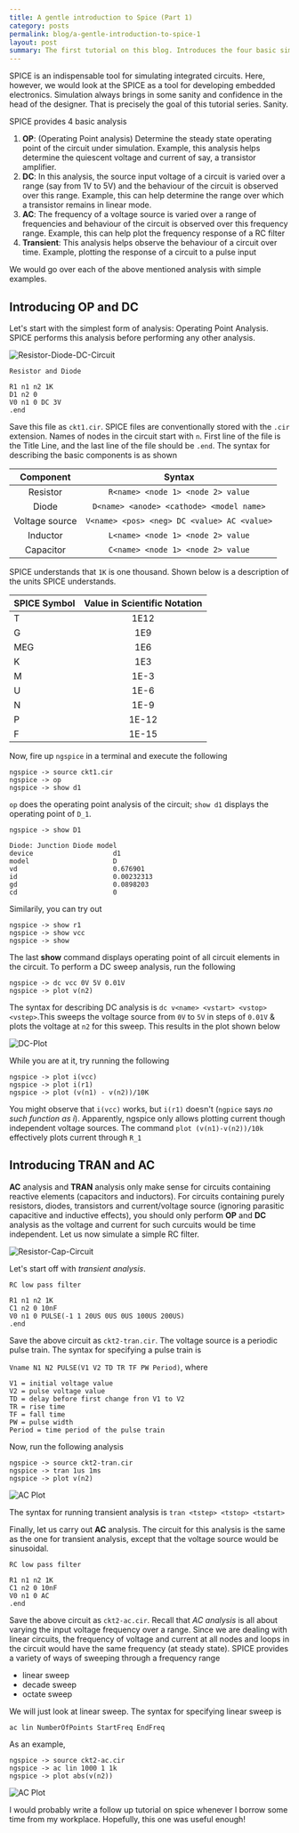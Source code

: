 ```yaml
---
title: A gentle introduction to Spice (Part 1)
category: posts
permalink: blog/a-gentle-introduction-to-spice-1
layout: post
summary: The first tutorial on this blog. Introduces the four basic simulation types in Spice
---
```


SPICE is an indispensable tool for simulating integrated circuits. Here, however, we would look at the SPICE as a tool for developing embedded electronics. Simulation always brings in some sanity and confidence in the head of the designer. That is precisely the goal of this tutorial series. Sanity.

SPICE provides 4 basic analysis

1. **OP**: (Operating Point analysis) Determine the steady state operating point of the circuit under simulation. Example, this analysis helps determine the quiescent voltage and current of say, a transistor amplifier.
2. **DC**: In this analysis, the source input voltage of a circuit is varied over a range (say from 1V to 5V) and the behaviour of the circuit is observed over this range. Example, this can help determine the range over which a transistor remains in linear mode.
3. **AC**: The frequency of a voltage source is varied over a range of frequencies and behaviour of the circuit is observed over this frequency range. Example, this can help plot the frequency response of a RC filter
4. **Transient**: This analysis helps observe the behaviour of a circuit over time. Example, plotting the response of a circuit to a pulse input

We would go over each of the above mentioned analysis with simple examples.

## Introducing OP and DC

Let's start with the simplest form of analysis: Operating Point Analysis. SPICE performs this analysis before performing any other analysis.

![Resistor-Diode-DC-Circuit](/img/spice_res_diode_circuit.png)


```
Resistor and Diode 

R1 n1 n2 1K
D1 n2 0
V0 n1 0 DC 3V
.end
```

Save this file as `ckt1.cir`. SPICE files are conventionally stored with the `.cir` extension. Names of nodes in the circuit start with `n`.
First line of the file is the Title Line, and the  last line of the file should be `.end`. The syntax for describing the basic components is as shown

| Component        | Syntax                                      |
| :--------------: | :-----------------------------------------: |
| Resistor         | `R<name> <node 1> <node 2> value`           |
| Diode            | `D<name> <anode> <cathode> <model name>`    |
| Voltage source   | `V<name> <pos> <neg> DC <value> AC <value>` |
| Inductor         | `L<name> <node 1> <node 2> value`           |
| Capacitor        | `C<name> <node 1> <node 2> value`           |


SPICE understands that `1K` is one thousand. Shown below is a description of the units SPICE understands.


| SPICE Symbol   | Value in Scientific Notation |
| :------------- | :---------------------------:|
| T              | 1E12                         |
| G              | 1E9                          |
| MEG            | 1E6                          |
| K              | 1E3                          |
| M              | 1E-3                         |
| U              | 1E-6                         |
| N              | 1E-9                         |
| P              | 1E-12                        |
| F              | 1E-15                        |


Now, fire up `ngspice` in a terminal and execute the following

```
ngspice -> source ckt1.cir
ngspice -> op
ngspice -> show d1
```

`op` does the operating point analysis of the circuit; `show d1` displays the operating point of `D_1`.

```
ngspice -> show D1

Diode: Junction Diode model
device                    d1
model                     D
vd                        0.676901
id                        0.00232313
gd                        0.0898203
cd                        0
```

Similarily, you can try out 

```
ngspice -> show r1
ngspice -> show vcc
ngspice -> show
```

The last **show** command displays operating point of all circuit elements in the circuit. To perform a DC sweep analysis, run the following

```
ngspice -> dc vcc 0V 5V 0.01V
ngspice -> plot v(n2)
```

The syntax for describing DC analysis is `dc v<name> <vstart> <vstop> <vstep>`.This sweeps the voltage source from `0V` to `5V` in steps of `0.01V` & plots the voltage at `n2` for this sweep. This results in the plot shown below

![DC-Plot](/img/spice_dc_plot_ckt1.png)

While you are at it, try running the following

```
ngspice -> plot i(vcc)
ngspice -> plot i(r1)
ngspice -> plot (v(n1) - v(n2))/10K
```

You might observe that `i(vcc)` works, but `i(r1)` doesn't (`ngpice` says *no such function as i*). 
Apparently, ngspice only allows plotting current though independent voltage sources. The command `plot (v(n1)-v(n2))/10k` effectively plots current through `R_1`


## Introducing TRAN and AC

**AC** analysis and **TRAN** analysis only make sense for circuits containing reactive elements (capacitors and inductors). For circuits containing purely resistors, diodes, transistors and current/voltage source (ignoring parasitic capacitive and inductive effects), you should only perform **OP** and **DC** analysis as the voltage and current for such curcuits would be time independent. Let us now simulate a simple RC filter.

![Resistor-Cap-Circuit](/img/spice_res_cap_circuit.png)


Let's start off with *transient analysis*.

```
RC low pass filter

R1 n1 n2 1K
C1 n2 0 10nF
V0 n1 0 PULSE(-1 1 20US 0US 0US 100US 200US)
.end
```

Save the above circuit as `ckt2-tran.cir`. The voltage source is a periodic pulse train. The syntax for specifying a pulse train is 

`Vname N1 N2 PULSE(V1 V2 TD TR TF PW Period)`, where

```
V1 = initial voltage value
V2 = pulse voltage value
TD = delay before first change fron V1 to V2
TR = rise time
TF = fall time
PW = pulse width
Period = time period of the pulse train
```

Now, run the following analysis

```
ngspice -> source ckt2-tran.cir
ngspice -> tran 1us 1ms
ngspice -> plot v(n2)
```

![AC Plot](/img/spice_tran_plot_ckt2.png)


The syntax for running transient analysis is `tran <tstep> <tstop> <tstart>`

Finally, let us carry out **AC** analysis. The circuit for this analysis is the same as the one for transient analysis, except that the voltage source would be sinusoidal.

```
RC low pass filter

R1 n1 n2 1K
C1 n2 0 10nF
V0 n1 0 AC
.end
```

Save the above circuit as `ckt2-ac.cir`. Recall that *AC analysis* is all about varying the input voltage frequency over a range. Since we are dealing with linear circuits, the frequency of voltage and current at all nodes and loops in the circuit would have the same frequency (at steady state). SPICE provides a variety of ways of sweeping through a frequency range

* linear sweep
* decade sweep
* octate sweep

We will just look at linear sweep. The syntax for specifying linear sweep is

`ac lin NumberOfPoints StartFreq EndFreq`

As an example,

```
ngspice -> source ckt2-ac.cir
ngspice -> ac lin 1000 1 1k
ngspice -> plot abs(v(n2))
```

![AC Plot](/img/spice_ac_plot_ckt2.png)

I would probably write a follow up tutorial on spice whenever I borrow some time from my workplace. Hopefully, this one was useful enough!

